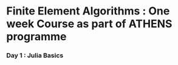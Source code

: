 # Finite Element Algorithms : One week Course as part of ATHENS programme

### Day 1 : Julia Basics
